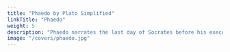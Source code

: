 ```yaml
---
title: "Phaedo by Plato Simplified"
linkTitle: "Phaedo"
weight: 5
description: "Phaedo narrates the last day of Socrates before his execution"
image: "/covers/phaedo.jpg"
---
```


